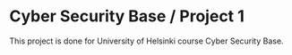 # Cyber Security Base / Project 1

This project is done for University of Helsinki course Cyber Security Base.
